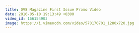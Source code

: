 ```yaml
---
title: DV8 Magazine First Issue Promo Video
date: 2016-05-10 19:13:49 +0300
video_id: 166154903
image: https://i.vimeocdn.com/video/570170701_1280x720.jpg
---
```

